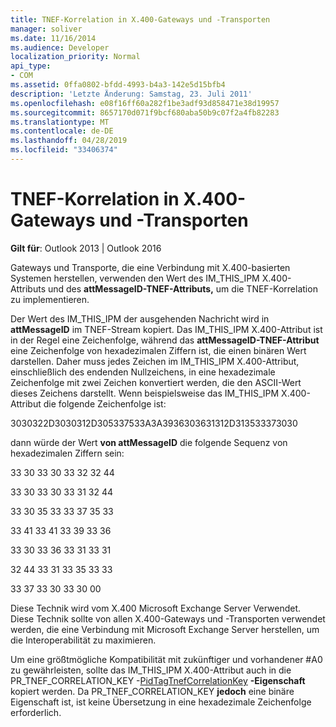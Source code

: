 ```yaml
---
title: TNEF-Korrelation in X.400-Gateways und -Transporten
manager: soliver
ms.date: 11/16/2014
ms.audience: Developer
localization_priority: Normal
api_type:
- COM
ms.assetid: 0ffa0802-bfdd-4993-b4a3-142e5d15bfb4
description: 'Letzte Änderung: Samstag, 23. Juli 2011'
ms.openlocfilehash: e08f16ff60a282f1be3adf93d858471e38d19957
ms.sourcegitcommit: 8657170d071f9bcf680aba50b9c07f2a4fb82283
ms.translationtype: MT
ms.contentlocale: de-DE
ms.lasthandoff: 04/28/2019
ms.locfileid: "33406374"
---
```

# <a name="tnef-correlation-in-x400-gateways-and-transports"></a>TNEF-Korrelation in X.400-Gateways und -Transporten

  
  
**Gilt für**: Outlook 2013 | Outlook 2016 
  
Gateways und Transporte, die eine Verbindung mit X.400-basierten Systemen herstellen, verwenden den Wert des IM_THIS_IPM X.400-Attributs und des **attMessageID-TNEF-Attributs,** um die TNEF-Korrelation zu implementieren. 
  
Der Wert des IM_THIS_IPM der ausgehenden Nachricht wird in **attMessageID** im TNEF-Stream kopiert. Das IM_THIS_IPM X.400-Attribut ist in der Regel eine Zeichenfolge, während das **attMessageID-TNEF-Attribut** eine Zeichenfolge von hexadezimalen Ziffern ist, die einen binären Wert darstellen. Daher muss jedes Zeichen im IM_THIS_IPM X.400-Attribut, einschließlich des endenden Nullzeichens, in eine hexadezimale Zeichenfolge mit zwei Zeichen konvertiert werden, die den ASCII-Wert dieses Zeichens darstellt. Wenn beispielsweise das IM_THIS_IPM X.400-Attribut die folgende Zeichenfolge ist: 
  
3030322D3030312D305337533A3A3936303631312D313533373030
  
dann würde der Wert **von attMessageID** die folgende Sequenz von hexadezimalen Ziffern sein: 
  
33 30 33 30 33 32 32 44
  
33 30 33 30 33 31 32 44
  
33 30 35 33 33 37 35 33
  
33 41 33 41 33 39 33 36
  
33 30 33 36 33 31 33 31
  
32 44 33 31 33 35 33 33
  
33 37 33 30 33 30 00
  
Diese Technik wird vom X.400 Microsoft Exchange Server Verwendet. Diese Technik sollte von allen X.400-Gateways und -Transporten verwendet werden, die eine Verbindung mit Microsoft Exchange Server herstellen, um die Interoperabilität zu maximieren.
  
Um eine größtmögliche Kompatibilität mit zukünftiger und vorhandener #A0 zu gewährleisten, sollte das IM_THIS_IPM X.400-Attribut auch in die PR_TNEF_CORRELATION_KEY -[PidTagTnefCorrelationKey](pidtagtnefcorrelationkey-canonical-property.md) **-Eigenschaft** kopiert werden. Da PR_TNEF_CORRELATION_KEY **jedoch** eine binäre Eigenschaft ist, ist keine Übersetzung in eine hexadezimale Zeichenfolge erforderlich. 
  

